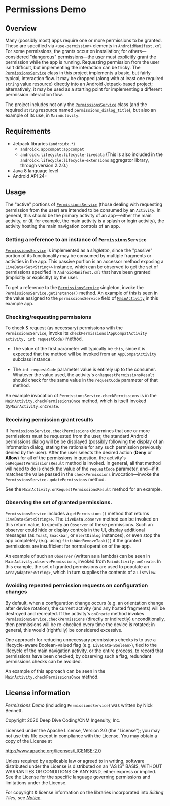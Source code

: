 # Permissions Demo

## Overview

Many (possibly most) apps require one or more permissions to be granted. These are specified via `<use-permission>` elements in `AndroidManifest.xml`. For some permissions, the grants occur on installation; for others&mdash;considered "dangerous" permissions&mdash;the user must explicitly grant the permission while the app is running. Requesting permission from the user isn't difficult, but implementing the interaction can be tricky. The [`PermissionsService`](app/src/main/java/edu/cnm/deepdive/permissionsdemo/service/PermissionsService.java) class in this project implements a basic, but fairly typical, interaction flow. It may be dropped (along with at least one required `string` value resource) directly into an Android Jetpack-based project; alternatively, it may be used as a starting point for implementing a different permission interaction flow.

The project includes not only the [`PermissionsService`](app/src/main/java/edu/cnm/deepdive/permissionsdemo/service/PermissionsService.java) class (and the required `string` resource named `permissions_dialog_title`), but also an example of its use, in `MainActivity`.

## Requirements

* Jetpack libraries (`androidx.*`)
    * `androidx.appcompat:appcompat`
    * `androidx.lifecycle:lifecycle-livedata` (This is  also included in the `androidx.lifecycle:lifecycle-extensions` aggregator library, through version 2.2.0.)
* Java 8 language level 
* Android API 24+

## Usage

The "active" portions of [`PermissionsService`](app/src/main/java/edu/cnm/deepdive/permissionsdemo/service/PermissionsService.java) (those dealing with requesting permission from the user) are intended to be consumed by an `Activity`. In general, this should be the primary activity of an app&mdash;either the main activity, or (if, for example, the main activity is a splash or login activity), the activity hosting the main navigation controls of an app.

### Getting a reference to an instance of `PermissionsService`

[`PermissionsService`](app/src/main/java/edu/cnm/deepdive/permissionsdemo/service/PermissionsService.java) is implemented as a _singleton_, since the "passive" portion of its functionality may be consumed by multiple fragments or activities in the app. This passive portion is an accessor method exposing a `LiveData<Set<String>>` instance, which can be observed to get the set of permissions specified in `AndroidManifest.xml` that have been granted (implicitly or explicitly) by the user.

To get a reference to the [`PermissionsService`](app/src/main/java/edu/cnm/deepdive/permissionsdemo/service/PermissionsService.java) singleton, invoke the `PermissionsService.getInstance()` method. An example of this is seen in the value assigned to the `permissionsService` field of [`MainActivity`](app/src/main/java/edu/cnm/deepdive/permissionsdemo/controller/MainActivity.java) in this example app.

### Checking/requesting permissions

To check &amp; request (as necessary) permissions with the `PermissionsService`, invoke its `checkPermissions(AppCompatActivity activity, int requestCode)` method.

* The value of the first parameter will typically be `this`, since it is expected that the method will be invoked from an `AppCompatActivity` subclass instance.

* The `int requestCode` parameter value is entirely up to the consumer. Whatever the value used, the activity's `onRequestPermissionsResult` should check for the same value in the `requestCode` parameter of that method.

An example invocation of `PermissionsService.checkPermissions` is in the `MainActivity.checkPermissionsOnce` method, which is itself invoked by`MainActivity.onCreate`.  

### Receiving permission grant results

If `PermissionsService.checkPermissions` determines that one or more permissions must be requested from the user, the standard Android permissions dialog will be be displayed (possibly following the display of an information dialog, stating the rationale for any such permission previously denied by the user). After the user selects the desired action (**Deny** or **Allow**) for all of the permissions in question, the activity's `onRequestPermissionsResult` method is invoked. In general, all that method will need to do is check the value of the `requestCode` parameter, and&mdash;if it matches the value passed in the `checkPermissions` invocation&mdash;invoke the `PermissionsService.updatePermissions` method.

See the `MainActivity.onRequestPermissionsResult` method for an example.


### Observing the set of granted permissions.

`PermissionsService` includes a `getPermissions()` method that returns `LiveData<Set<String>>`. The `LiveData.observe` method can be invoked on this return value, to specify an `Observer` of these permissions. Such an observer could hide or display controls in the UI, display additional messages (as `Toast`, `Snackbar`, or `AlertDialog` instances), or even stop the app completely (e.g. using `finishAndRemoveTask()`) if the granted permissions are insufficient for normal operation of the app.

An example of such an `Observer` (written as a lambda) can be seen in `MainActivity.observePermissions`, invoked from `MainActivity.onCreate`. In this example, the set of granted permissions are used to populate an `ArrayAdapter<String>`, which in turn supplies the contents of a `ListView`.

### Avoiding repeated permission requests on configuration changes

By default, when a configuration change occurs (e.g. an orientation change after device rotation), the current activity (and any hosted fragments) will be destroyed and recreated. If the activity's `onCreate` method invokes `PermissionsService.checkPermissions` (directly or indirectly) unconditionally, then permissions will be re-checked every time the device is rotated; in general, this would (rightfully) be considered excessive.

One approach for reducing unnecessary permissions checks is to use a lifecycle-aware Boolean-valued flag (e.g. `LiveData<Boolean>`), tied to the lifecycle of the main navigation activity, or the entire process, to record that permissions have been checked; by observing such a flag, redundant permissions checks can be avoided.

An example of this approach can be seen in the `MainActivity.checkPermissionsOnce` method.

## License information

_Permissions Demo_ (including `PermissionsService`) was written by Nick Bennett.

Copyright 2020 Deep Dive Coding/CNM Ingenuity, Inc.

Licensed under the Apache License, Version 2.0 (the "License");
you may not use this file except in compliance with the License.
You may obtain a copy of the License at

<http://www.apache.org/licenses/LICENSE-2.0>

Unless required by applicable law or agreed to in writing, software
distributed under the License is distributed on an "AS IS" BASIS,
WITHOUT WARRANTIES OR CONDITIONS OF ANY KIND, either express or implied.
See the License for the specific language governing permissions and
limitations under the License.

For copyright &amp; license information on the libraries incorporated into _Sliding Tiles_, see [_Notice_](docs/notice.md).